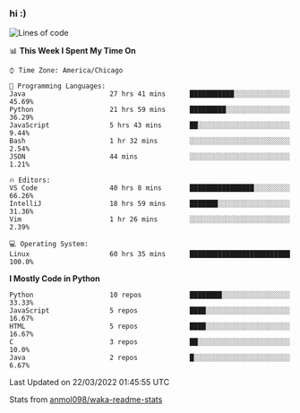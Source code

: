 ### hi :)

<!--START_SECTION:waka-->
![Lines of code](https://img.shields.io/badge/From%20Hello%20World%20I%27ve%20Written-485%20Thousand%20lines%20of%20code-blue)

📊 **This Week I Spent My Time On** 

```text
⌚︎ Time Zone: America/Chicago

💬 Programming Languages: 
Java                     27 hrs 41 mins      ███████████░░░░░░░░░░░░░░   45.69% 
Python                   21 hrs 59 mins      █████████░░░░░░░░░░░░░░░░   36.29% 
JavaScript               5 hrs 43 mins       ██░░░░░░░░░░░░░░░░░░░░░░░   9.44% 
Bash                     1 hr 32 mins        ░░░░░░░░░░░░░░░░░░░░░░░░░   2.54% 
JSON                     44 mins             ░░░░░░░░░░░░░░░░░░░░░░░░░   1.21%

🔥 Editors: 
VS Code                  40 hrs 8 mins       ████████████████░░░░░░░░░   66.26% 
IntelliJ                 18 hrs 59 mins      ███████░░░░░░░░░░░░░░░░░░   31.36% 
Vim                      1 hr 26 mins        ░░░░░░░░░░░░░░░░░░░░░░░░░   2.39%

💻 Operating System: 
Linux                    60 hrs 35 mins      █████████████████████████   100.0%

```

**I Mostly Code in Python** 

```text
Python                   10 repos            ████████░░░░░░░░░░░░░░░░░   33.33% 
JavaScript               5 repos             ████░░░░░░░░░░░░░░░░░░░░░   16.67% 
HTML                     5 repos             ████░░░░░░░░░░░░░░░░░░░░░   16.67% 
C                        3 repos             ██░░░░░░░░░░░░░░░░░░░░░░░   10.0% 
Java                     2 repos             █░░░░░░░░░░░░░░░░░░░░░░░░   6.67%

```



 Last Updated on 22/03/2022 01:45:55 UTC
<!--END_SECTION:waka-->

Stats from [anmol098/waka-readme-stats](https://github.com/anmol098/waka-readme-stats)